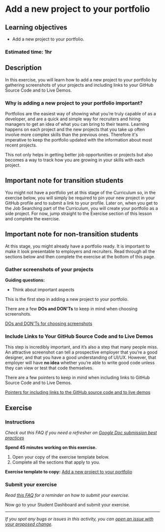 # Add a new project to your portfolio

## Learning objectives

- Add a new project to your portfolio.

### **Estimated time**: 1hr

## Description

In this exercise, you will learn how to add a new project to your portfolio by gathering screenshots of your projects and including links to your GitHub Source Code and to Live Demos.  

### Why is adding a new project to your portfolio important?

Portfolios are the easiest way of showing what you’re truly capable of as a developer, and are a quick and simple way for recruiters and hiring managers to get an idea of what you can bring to their teams. Learning happens on each project and the new projects that you take up often involve more complex skills than the previous ones. Therefore it's imperative to keep the portfolio updated with the information about most recent projects. 

This not only helps in getting better job opportunities or projects but also becomes a way to track how you are growing in your skills with each project. 


## Important note for transition students
You might not have a portfolio yet at this stage of the Curriculum so, in the exercise below, you will simply be required to pin your new project in your GitHub profile and to submit a link to your profile. Later on, when you get to the Job Searching part of the Curriculum, you will create your portfolio as a side project. For now, jump straight to the Exercise section of this lesson and complete the exercise.

## Important note for non-transition students
At this stage, you might already have a portfolio ready. It is important to make it look presentable to employers and recruiters. Read through all the sections below and then complete the exercise at the bottom of this page.


### Gather screenshots of your projects

**Guiding questions:**

- Think about important aspects

This is the first step in adding a new project to your portfolio. 

There are a few **DOs and DON'Ts** to keep in mind when choosing screenshots.

[DOs and DON'Ts for choosing screenshots](https://github.com/microverseinc/curriculum-professional-skills/blob/main/job-search/dos-and-donts-for-choosing-screenshots.md)

### Include Links to Your GitHub Source Code and to Live Demos

This step is incredibly important, and it’s also a step that many people miss. An attractive screenshot can tell a prospective employer that you’re a good designer, and that you have a good understanding of UI/UX. However, that employer will have **no idea** whether you’re able to write good code unless they can view or test that code themselves.

There are a few pointers to keep in mind when including links to GitHub Source Code and to Live Demos.

[Pointers for including links to the GitHub source code and to live demos](https://github.com/microverseinc/curriculum-professional-skills/blob/main/job-search/pointers-for-including-links-to-the-github-source-code-and-to-live-demos.md)

## Exercise

### Instructions

*Check out this FAQ if you need a refresher on [Google Doc submission best practices](https://microverse.zendesk.com/hc/en-us/articles/360063156813)*

**Spend 45 minutes working on this exercise.**

1. Open your copy of the exercise template below.
2. Complete all the sections that apply to you.

**Exercise template to copy:** [Add a new project to your portfolio](https://docs.google.com/document/d/1EAFpW4nQAmn259YWlr1ew0-bV8wz3zbcl_u5VFd3oHE/edit#)

### Submit your exercise

*Read [this FAQ](https://microverse.zendesk.com/hc/en-us/articles/360061344234) for a reminder on how to submit your exercise.* 

Now go to your Student Dashboard and submit your exercise.


------

_If you spot any bugs or issues in this activity, you can [open an issue with your proposed change](https://github.com/microverseinc/curriculum-transversal-skills/blob/main/git-github/articles/open_issue.md)._
